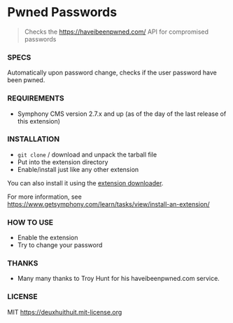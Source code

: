# Pwned Passwords

> Checks the https://haveibeenpwned.com/ API for compromised passwords

### SPECS ###

Automatically upon password change, checks if the user password have been pwned.

### REQUIREMENTS ###

- Symphony CMS version 2.7.x and up (as of the day of the last release of this extension)

### INSTALLATION ###

- `git clone` / download and unpack the tarball file
- Put into the extension directory
- Enable/install just like any other extension

You can also install it using the [extension downloader](http://symphonyextensions.com/extensions/extension_downloader/).

For more information, see <https://www.getsymphony.com/learn/tasks/view/install-an-extension/>

### HOW TO USE ###

- Enable the extension
- Try to change your password

### THANKS

- Many many thanks to Troy Hunt for his haveibeenpwned.com service.

### LICENSE ###

MIT <https://deuxhuithuit.mit-license.org>
